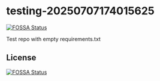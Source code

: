 # testing-20250707174015625
[![FOSSA Status](https://app.fossa.com/api/projects/git%2Bgithub.com%2Fkirogum%2Ftesting-20250707174015625.svg?type=shield)](https://app.fossa.com/projects/git%2Bgithub.com%2Fkirogum%2Ftesting-20250707174015625?ref=badge_shield)

Test repo with empty requirements.txt


## License
[![FOSSA Status](https://app.fossa.com/api/projects/git%2Bgithub.com%2Fkirogum%2Ftesting-20250707174015625.svg?type=large)](https://app.fossa.com/projects/git%2Bgithub.com%2Fkirogum%2Ftesting-20250707174015625?ref=badge_large)
